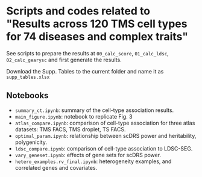 # Scripts and codes related to "Results across 120 TMS cell types for 74 diseases and complex traits"

See scripts to prepare the results at `00_calc_score`, `01_calc_ldsc`, `02_calc_gearysc` and first generate the results.

Download the Supp. Tables to the current folder and name it as `supp_tables.xlsx`

## Notebooks

- `summary_ct.ipynb`: summary of the cell-type association results.
- `main_figure.ipynb`: notebook to replicate Fig. 3
- `atlas_compare.ipynb`: comparison of cell-type association for three atlas datasets: TMS FACS, TMS droplet, TS FACS.
- `optimal_param.ipynb`: relationship between scDRS power and heritability, polygenicity.
- `ldsc_compare.ipynb`: comparison of cell-type association to LDSC-SEG.
- `vary_geneset.ipynb`: effects of gene sets for scDRS power.
- `hetero_examples.rv_final.ipynb`: heterogeneity examples, and correlated genes and covariates. 
